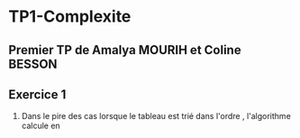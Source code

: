 # TP1-Complexite
## Premier TP de Amalya MOURIH et Coline BESSON

## Exercice 1

1. Dans le pire des cas lorsque le tableau est trié dans l'ordre , l'algorithme calcule en 
